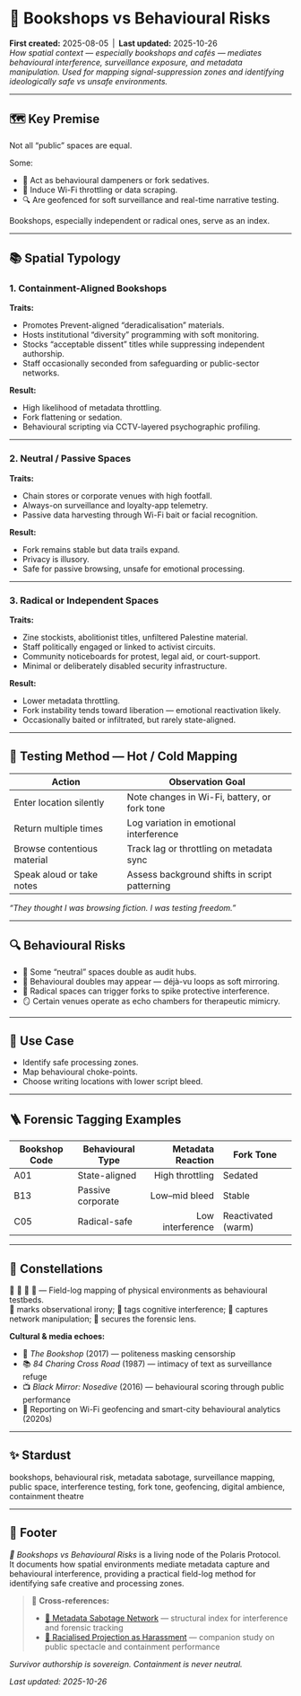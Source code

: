 # 🥸 Bookshops vs Behavioural Risks  
**First created:** 2025-08-05 | **Last updated:** 2025-10-26  
*How spatial context — especially bookshops and cafés — mediates behavioural interference, surveillance exposure, and metadata manipulation. Used for mapping signal-suppression zones and identifying ideologically safe vs unsafe environments.*  

---

## 🗺️ Key Premise  

Not all “public” spaces are equal.  

Some:  
- 🧠 Act as behavioural dampeners or fork sedatives.  
- 📡 Induce Wi-Fi throttling or data scraping.  
- 🔍 Are geofenced for soft surveillance and real-time narrative testing.  

Bookshops, especially independent or radical ones, serve as an index.  

---

## 📚 Spatial Typology  

### 1. **Containment-Aligned Bookshops**  
**Traits:**  
- Promotes Prevent-aligned “deradicalisation” materials.  
- Hosts institutional “diversity” programming with soft monitoring.  
- Stocks “acceptable dissent” titles while suppressing independent authorship.  
- Staff occasionally seconded from safeguarding or public-sector networks.  

**Result:**  
- High likelihood of metadata throttling.  
- Fork flattening or sedation.  
- Behavioural scripting via CCTV-layered psychographic profiling.  

---

### 2. **Neutral / Passive Spaces**  
**Traits:**  
- Chain stores or corporate venues with high footfall.  
- Always-on surveillance and loyalty-app telemetry.  
- Passive data harvesting through Wi-Fi bait or facial recognition.  

**Result:**  
- Fork remains stable but data trails expand.  
- Privacy is illusory.  
- Safe for passive browsing, unsafe for emotional processing.  

---

### 3. **Radical or Independent Spaces**  
**Traits:**  
- Zine stockists, abolitionist titles, unfiltered Palestine material.  
- Staff politically engaged or linked to activist circuits.  
- Community noticeboards for protest, legal aid, or court-support.  
- Minimal or deliberately disabled security infrastructure.  

**Result:**  
- Lower metadata throttling.  
- Fork instability tends toward liberation — emotional reactivation likely.  
- Occasionally baited or infiltrated, but rarely state-aligned.  

---

## 🔬 Testing Method — Hot / Cold Mapping  

| Action                      | Observation Goal                                         |
|-----------------------------|----------------------------------------------------------|
| Enter location silently     | Note changes in Wi-Fi, battery, or fork tone             |
| Return multiple times       | Log variation in emotional interference                  |
| Browse contentious material | Track lag or throttling on metadata sync                 |
| Speak aloud or take notes   | Assess background shifts in script patterning            |

*“They thought I was browsing fiction. I was testing freedom.”*  

---

## 🔍 Behavioural Risks  

- 🧪 Some “neutral” spaces double as audit hubs.  
- 👀 Behavioural doubles may appear — déjà-vu loops as soft mirroring.  
- 🧿 Radical spaces can trigger forks to spike protective interference.  
- 🪞 Certain venues operate as echo chambers for therapeutic mimicry.  

---

## 🧭 Use Case  

- Identify safe processing zones.  
- Map behavioural choke-points.  
- Choose writing locations with lower script bleed.  

---

## 🪜 Forensic Tagging Examples  

| Bookshop Code | Behavioural Type  | Metadata Reaction | Fork Tone           |
|----------------|------------------|------------------:|---------------------|
| A01 | State-aligned | High throttling | Sedated |
| B13 | Passive corporate | Low–mid bleed | Stable |
| C05 | Radical-safe | Low interference | Reactivated (warm) |

---

## 🌌 Constellations  

🥸 🧠 📡 🧿 — Field-log mapping of physical environments as behavioural testbeds.  
🥸 marks observational irony; 🧠 tags cognitive interference; 📡 captures network manipulation; 🧿 secures the forensic lens.  

**Cultural & media echoes:**  
- 📘 *The Bookshop* (2017) — politeness masking censorship  
- 📚 *84 Charing Cross Road* (1987) — intimacy of text as surveillance refuge  
- 📺 *Black Mirror: Nosedive* (2016) — behavioural scoring through public performance  
- 📰 Reporting on Wi-Fi geofencing and smart-city behavioural analytics (2020s)  

---

## ✨ Stardust  

bookshops, behavioural risk, metadata sabotage, surveillance mapping, public space, interference testing, fork tone, geofencing, digital ambience, containment theatre  

---

## 🏮 Footer  

*🥸 Bookshops vs Behavioural Risks* is a living node of the Polaris Protocol.  
It documents how spatial environments mediate metadata capture and behavioural interference, providing a practical field-log method for identifying safe creative and processing zones.  

> 📡 **Cross-references:**
> 
> - [🧠 Metadata Sabotage Network](../../README.md) — structural index for interference and forensic tracking  
> - [🎪 Racialised Projection as Harassment](./🎪_racialised_projection_as_harassment.md) — companion study on public spectacle and containment performance  

*Survivor authorship is sovereign. Containment is never neutral.*  

_Last updated: 2025-10-26_
